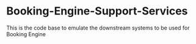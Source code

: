 # Booking-Engine-Support-Services
This is the code base to emulate the downstream systems to be used for Booking Engine
